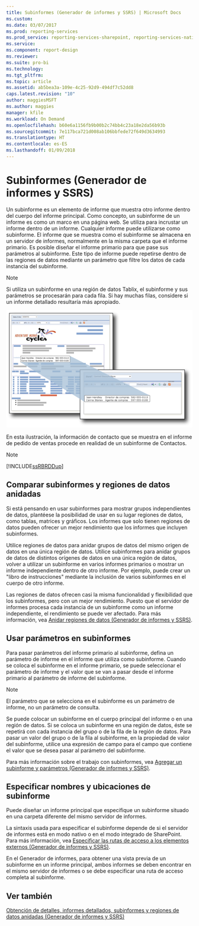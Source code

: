 ```yaml
---
title: Subinformes (Generador de informes y SSRS) | Microsoft Docs
ms.custom: 
ms.date: 03/07/2017
ms.prod: reporting-services
ms.prod_service: reporting-services-sharepoint, reporting-services-native
ms.service: 
ms.component: report-design
ms.reviewer: 
ms.suite: pro-bi
ms.technology: 
ms.tgt_pltfrm: 
ms.topic: article
ms.assetid: ab5bea3a-109e-4c25-92d9-494df7c52dd8
caps.latest.revision: "10"
author: maggiesMSFT
ms.author: maggies
manager: kfile
ms.workload: On Demand
ms.openlocfilehash: b60e6a1156fb9b00b2c74bb4c23a18e2da56b93b
ms.sourcegitcommit: 7e117bca721d008ab106bbfede72f649d3634993
ms.translationtype: HT
ms.contentlocale: es-ES
ms.lasthandoff: 01/09/2018
---
```

# <a name="subreports-report-builder-and-ssrs"></a>Subinformes (Generador de informes y SSRS)
  Un subinforme es un elemento de informe que muestra otro informe dentro del cuerpo del informe principal. Como concepto, un subinforme de un informe es como un marco en una página web. Se utiliza para incrustar un informe dentro de un informe. Cualquier informe puede utilizarse como subinforme. El informe que se muestra como el subinforme se almacena en un servidor de informes, normalmente en la misma carpeta que el informe primario. Es posible diseñar el informe primario para que pase sus parámetros al subinforme. Este tipo de informe puede repetirse dentro de las regiones de datos mediante un parámetro que filtre los datos de cada instancia del subinforme.  
  
> [!NOTE]  
>  Si utiliza un subinforme en una región de datos Tablix, el subinforme y sus parámetros se procesarán para cada fila. Si hay muchas filas, considere si un informe detallado resultaría más apropiado.  
  
 ![rs_Subreport](../../reporting-services/report-design/media/rs-subreport.gif "rs_Subreport")  
  
 En esta ilustración, la información de contacto que se muestra en el informe de pedido de ventas procede en realidad de un subinforme de Contactos.  
  
> [!NOTE]  
>  [!INCLUDE[ssRBRDDup](../../includes/ssrbrddup-md.md)]  
  
## <a name="comparing-subreports-and-nested-data-regions"></a>Comparar subinformes y regiones de datos anidadas  
 Si está pensando en usar subinformes para mostrar grupos independientes de datos, plantéese la posibilidad de usar en su lugar regiones de datos, como tablas, matrices y gráficos. Los informes que solo tienen regiones de datos pueden ofrecer un mejor rendimiento que los informes que incluyen subinformes.  
  
 Utilice regiones de datos para anidar grupos de datos del mismo origen de datos en una única región de datos. Utilice subinformes para anidar grupos de datos de distintos orígenes de datos en una única región de datos, volver a utilizar un subinforme en varios informes primarios o mostrar un informe independiente dentro de otro informe. Por ejemplo, puede crear un "libro de instrucciones" mediante la inclusión de varios subinformes en el cuerpo de otro informe.  
  
 Las regiones de datos ofrecen casi la misma funcionalidad y flexibilidad que los subinformes, pero con un mejor rendimiento. Puesto que el servidor de informes procesa cada instancia de un subinforme como un informe independiente, el rendimiento se puede ver afectado. Para más información, vea [Anidar regiones de datos &#40;Generador de informes y SSRS&#41;](../../reporting-services/report-design/nested-data-regions-report-builder-and-ssrs.md).  
  
## <a name="using-parameters-in-subreports"></a>Usar parámetros en subinformes  
 Para pasar parámetros del informe primario al subinforme, defina un parámetro de informe en el informe que utiliza como subinforme. Cuando se coloca el subinforme en el informe primario, se puede seleccionar el parámetro de informe y el valor que se van a pasar desde el informe primario al parámetro de informe del subinforme.  
  
> [!NOTE]  
>  El parámetro que se selecciona en el subinforme es un parámetro de informe, no un parámetro de consulta.  
  
 Se puede colocar un subinforme en el cuerpo principal del informe o en una región de datos. Si se coloca un subinforme en una región de datos, éste se repetirá con cada instancia del grupo o de la fila de la región de datos. Para pasar un valor del grupo o de la fila al subinforme, en la propiedad de valor del subinforme, utilice una expresión de campo para el campo que contiene el valor que se desea pasar al parámetro del subinforme.  
  
 Para más información sobre el trabajo con subinformes, vea [Agregar un subinforme y parámetros &#40;Generador de informes y SSRS&#41;](../../reporting-services/report-design/add-a-subreport-and-parameters-report-builder-and-ssrs.md).  
  
## <a name="specifying-subreport-names-and-locations"></a>Especificar nombres y ubicaciones de subinforme  
 Puede diseñar un informe principal que especifique un subinforme situado en una carpeta diferente del mismo servidor de informes.  
  
 La sintaxis usada para especificar el subinforme depende de si el servidor de informes está en modo nativo o en el modo integrado de SharePoint. Para más información, vea [Especificar las rutas de acceso a los elementos externos &#40;Generador de informes y SSRS&#41;](../../reporting-services/report-design/specifying-paths-to-external-items-report-builder-and-ssrs.md).  
  
 En el Generador de informes, para obtener una vista previa de un subinforme en un informe principal, ambos informes se deben encontrar en el mismo servidor de informes o se debe especificar una ruta de acceso completa al subinforme.  
  
## <a name="see-also"></a>Ver también  
 [Obtención de detalles, informes detallados, subinformes y regiones de datos anidadas &#40;Generador de informes y SSRS&#41;](../../reporting-services/report-design/drillthrough-drilldown-subreports-and-nested-data-regions.md)  
  
  
